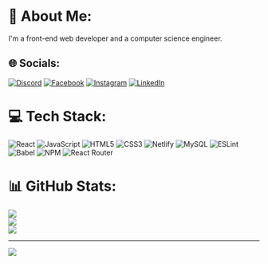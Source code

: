 # 💫 About Me:
I'm a front-end web developer and a computer science engineer. 


## 🌐 Socials:
[![Discord](https://img.shields.io/badge/Discord-%237289DA.svg?logo=discord&logoColor=white)](https://discord.gg/pps#8435) [![Facebook](https://img.shields.io/badge/Facebook-%231877F2.svg?logo=Facebook&logoColor=white)](https://facebook.com/https://www.facebook.com/prakharpratapsingh97/) [![Instagram](https://img.shields.io/badge/Instagram-%23E4405F.svg?logo=Instagram&logoColor=white)](https://instagram.com/https://www.instagram.com/prakharpratap97/) [![LinkedIn](https://img.shields.io/badge/LinkedIn-%230077B5.svg?logo=linkedin&logoColor=white)](https://linkedin.com/in/https://www.linkedin.com/in/prakharpratap97-5190b9b2/) 

# 💻 Tech Stack:
![React](https://img.shields.io/badge/react-%2320232a.svg?style=for-the-badge&logo=react&logoColor=%2361DAFB) ![JavaScript](https://img.shields.io/badge/javascript-%23323330.svg?style=for-the-badge&logo=javascript&logoColor=%23F7DF1E) ![HTML5](https://img.shields.io/badge/html5-%23E34F26.svg?style=for-the-badge&logo=html5&logoColor=white) ![CSS3](https://img.shields.io/badge/css3-%231572B6.svg?style=for-the-badge&logo=css3&logoColor=white) ![Netlify](https://img.shields.io/badge/netlify-%23000000.svg?style=for-the-badge&logo=netlify&logoColor=#00C7B7) ![MySQL](https://img.shields.io/badge/mysql-%2300f.svg?style=for-the-badge&logo=mysql&logoColor=white) ![ESLint](https://img.shields.io/badge/ESLint-4B3263?style=for-the-badge&logo=eslint&logoColor=white) ![Babel](https://img.shields.io/badge/Babel-F9DC3e?style=for-the-badge&logo=babel&logoColor=black) ![NPM](https://img.shields.io/badge/NPM-%23000000.svg?style=for-the-badge&logo=npm&logoColor=white) ![React Router](https://img.shields.io/badge/React_Router-CA4245?style=for-the-badge&logo=react-router&logoColor=white)
# 📊 GitHub Stats:
![](https://github-readme-stats.vercel.app/api?username=prakharpratap97&theme=dark&hide_border=false&include_all_commits=false&count_private=false)<br/>
![](https://github-readme-streak-stats.herokuapp.com/?user=prakharpratap97&theme=dark&hide_border=false)<br/>
![](https://github-readme-stats.vercel.app/api/top-langs/?username=prakharpratap97&theme=dark&hide_border=false&include_all_commits=false&count_private=false&layout=compact)


---
<a href="https://visitcount.itsvg.in">
  <img src="https://visitcount.itsvg.in/api?id=prakharpratap97&label=Profile%20Views&color=1&icon=5&pretty=false" />
</a>
<!-- Proudly created with GPRM ( https://gprm.itsvg.in ) -->
